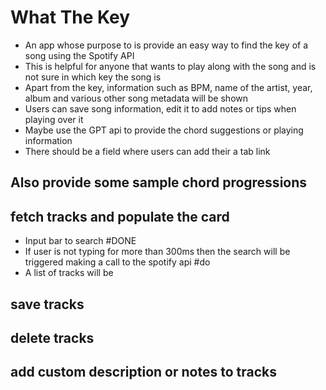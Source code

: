 
# What The Key
- An app whose purpose to is provide an easy way to find the key of a song using the Spotify API
- This is helpful for anyone that wants to play along with the song and is not sure in which key the song is
- Apart from the key, information such as BPM, name of the artist, year, album and various other song metadata will be shown
- Users can save song information, edit it to add notes or tips when playing over it
- Maybe use the GPT api to provide the chord suggestions or playing information
- There should be a field where users can add their a tab link




## Also provide some sample chord progressions


## fetch tracks and populate the card
- Input bar to search #DONE 
- If user is not typing for more than 300ms then the search will be triggered making a call to the spotify api #do 
- A list of tracks will be 
## save tracks
## delete tracks
## add custom description or notes to tracks


